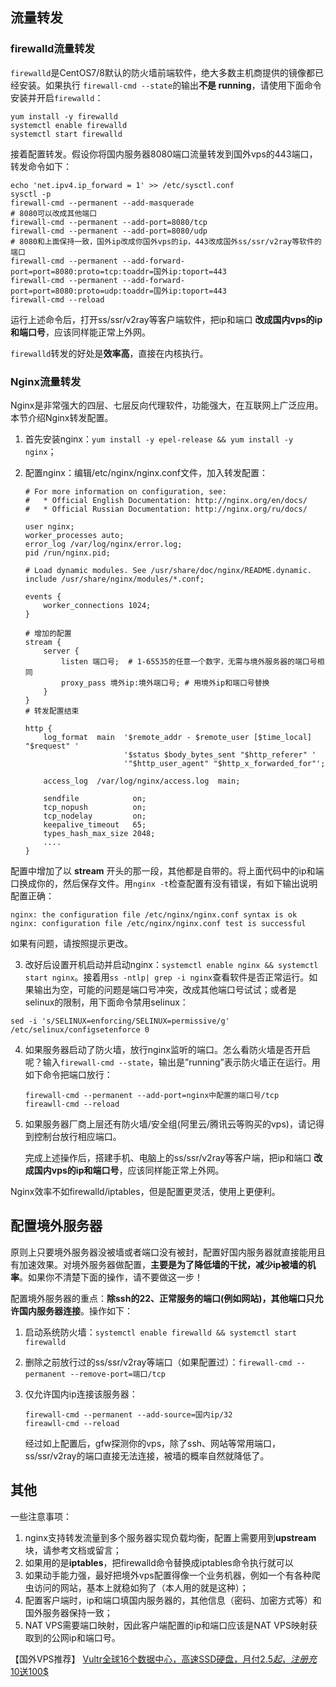 ## 流量转发

### firewalld流量转发

`firewalld`是CentOS7/8默认的防火墙前端软件，绝大多数主机商提供的镜像都已经安装。如果执行 `firewall-cmd --state`的输出**不是 running**，请使用下面命令安装并开启`firewalld`：

```
yum install -y firewalld
systemctl enable firewalld
systemctl start firewalld
```

接着配置转发。假设你将国内服务器8080端口流量转发到国外vps的443端口，转发命令如下：

```
echo 'net.ipv4.ip_forward = 1' >> /etc/sysctl.conf
sysctl -p
firewall-cmd --permanent --add-masquerade
# 8080可以改成其他端口
firewall-cmd --permanent --add-port=8080/tcp
firewall-cmd --permanent --add-port=8080/udp
# 8080和上面保持一致，国外ip改成你国外vps的ip，443改成国外ss/ssr/v2ray等软件的端口
firewall-cmd --permanent --add-forward-port=port=8080:proto=tcp:toaddr=国外ip:toport=443
firewall-cmd --permanent --add-forward-port=port=8080:proto=udp:toaddr=国外ip:toport=443
firewall-cmd --reload
```

运行上述命令后，打开ss/ssr/v2ray等客户端软件，把ip和端口 **改成国内vps的ip和端口号**，应该同样能正常上外网。

`firewalld`转发的好处是**效率高**，直接在内核执行。

### Nginx流量转发

Nginx是非常强大的四层、七层反向代理软件，功能强大，在互联网上广泛应用。本节介绍Nginx转发配置。

1. 首先安装nginx：`yum install -y epel-release && yum install -y nginx`；

2. 配置nginx：编辑/etc/nginx/nginx.conf文件，加入转发配置：

   ```
   # For more information on configuration, see:
   #   * Official English Documentation: http://nginx.org/en/docs/
   #   * Official Russian Documentation: http://nginx.org/ru/docs/
   
   user nginx;
   worker_processes auto;
   error_log /var/log/nginx/error.log;
   pid /run/nginx.pid;
   
   # Load dynamic modules. See /usr/share/doc/nginx/README.dynamic.
   include /usr/share/nginx/modules/*.conf;
   
   events {
       worker_connections 1024;
   }
   
   # 增加的配置
   stream {
       server {
           listen 端口号;  # 1-65535的任意一个数字，无需与境外服务器的端口号相同
           proxy_pass 境外ip:境外端口号; # 用境外ip和端口号替换
       }
   }
   # 转发配置结束
   
   http {
       log_format  main  '$remote_addr - $remote_user [$time_local] "$request" '
                         '$status $body_bytes_sent "$http_referer" '
                         '"$http_user_agent" "$http_x_forwarded_for"';
   
       access_log  /var/log/nginx/access.log  main;
   
       sendfile            on;
       tcp_nopush          on;
       tcp_nodelay         on;
       keepalive_timeout   65;
       types_hash_max_size 2048;
       ....
   }
   ```

   

配置中增加了以 **stream** 开头的那一段，其他都是自带的。将上面代码中的ip和端口换成你的，然后保存文件。用`nginx -t`检查配置有没有错误，有如下输出说明配置正确：

```
nginx: the configuration file /etc/nginx/nginx.conf syntax is ok
nginx: configuration file /etc/nginx/nginx.conf test is successful
```

如果有问题，请按照提示更改。

3. 改好后设置开机启动并启动nginx：`systemctl enable nginx && systemctl start nginx`。接着用`ss -ntlp| grep -i nginx`查看软件是否正常运行。如果输出为空，可能的问题是端口号冲突，改成其他端口号试试；或者是selinux的限制，用下面命令禁用selinux：

```
sed -i 's/SELINUX=enforcing/SELINUX=permissive/g' /etc/selinux/configsetenforce 0
```

4. 如果服务器启动了防火墙，放行nginx监听的端口。怎么看防火墙是否开启呢？输入`firewall-cmd --state`，输出是”running”表示防火墙正在运行。用如下命令把端口放行：

   ```
   firewall-cmd --permanent --add-port=nginx中配置的端口号/tcp
   fireawll-cmd --reload
   ```

   

5. 如果服务器厂商上层还有防火墙/安全组(阿里云/腾讯云等购买的vps)，请记得到控制台放行相应端口。

   完成上述操作后，搭建手机、电脑上的ss/ssr/v2ray等客户端，把ip和端口 **改成国内vps的ip和端口号**，应该同样能正常上外网。

Nginx效率不如firewalld/iptables，但是配置更灵活，使用上更便利。

## 配置境外服务器

原则上只要境外服务器没被墙或者端口没有被封，配置好国内服务器就直接能用且有加速效果。对境外服务器做配置，**主要是为了降低墙的干扰，减少ip被墙的机率**。如果你不清楚下面的操作，请不要做这一步！

配置境外服务器的重点：**除ssh的22、正常服务的端口(例如网站)，其他端口只允许国内服务器连接**。操作如下：

1. 启动系统防火墙：`systemctl enable firewalld && systemctl start firewalld`

2. 删除之前放行过的ss/ssr/v2ray等端口（如果配置过）：`firewall-cmd --permanent --remove-port=端口/tcp`

3. 仅允许国内ip连接该服务器：

   ```
   firewall-cmd --permanent --add-source=国内ip/32
   fireawll-cmd --reload
   ```

   

   经过如上配置后，gfw探测你的vps，除了ssh、网站等常用端口，ss/ssr/v2ray的端口直接无法连接，被墙的概率自然就降低了。

## 其他

一些注意事项：

1. nginx支持转发流量到多个服务器实现负载均衡，配置上需要用到**upstream**块，请参考文档或留言；
2. 如果用的是**iptables**，把firewalld命令替换成iptables命令执行就可以
3. 如果动手能力强，最好把境外vps配置得像一个业务机器，例如一个有各种爬虫访问的网站，基本上就稳如狗了（本人用的就是这种）；
4. 配置客户端时，ip和端口填国内服务器的，其他信息（密码、加密方式等）和国外服务器保持一致；
5. NAT VPS需要端口映射，因此客户端配置的ip和端口应该是NAT VPS映射获取到的公网ip和端口号。

 

【国外VPS推荐】 [Vultr全球16个数据中心，高速SSD硬盘，月付2.5$起，注册充10$送100$](https://v2xtls.org/购买vultr服务器超详细图文教程/)